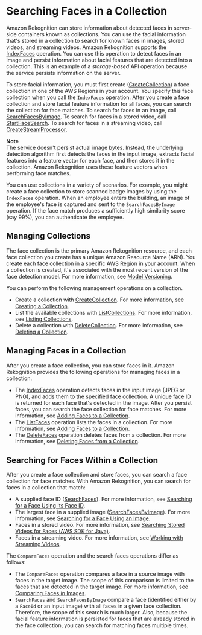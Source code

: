 # Searching Faces in a Collection<a name="collections"></a>

Amazon Rekognition can store information about detected faces in server\-side containers known as collections\. You can use the facial information that's stored in a collection to search for known faces in images, stored videos, and streaming videos\. Amazon Rekognition supports the [IndexFaces](API_IndexFaces.md) operation\. You can use this operation to detect faces in an image and persist information about facial features that are detected into a collection\. This is an example of a *storage\-based* API operation because the service persists information on the server\. 

To store facial information, you must first create \([CreateCollection](API_CreateCollection.md)\) a face collection in one of the AWS Regions in your account\. You specify this face collection when you call the `IndexFaces` operation\. After you create a face collection and store facial feature information for all faces, you can search the collection for face matches\. To search for faces in an image, call [SearchFacesByImage](API_SearchFacesByImage.md)\. To search for faces in a stored video, call [StartFaceSearch](API_StartFaceSearch.md)\. To search for faces in a streaming video, call [CreateStreamProcessor](API_CreateStreamProcessor.md)\.

**Note**  
The service doesn't persist actual image bytes\. Instead, the underlying detection algorithm first detects the faces in the input image, extracts facial features into a feature vector for each face, and then stores it in the collection\. Amazon Rekognition uses these feature vectors when performing face matches\.

You can use collections in a variety of scenarios\. For example, you might create a face collection to store scanned badge images by using the `IndexFaces` operation\. When an employee enters the building, an image of the employee's face is captured and sent to the `SearchFacesByImage` operation\. If the face match produces a sufficiently high similarity score \(say 99%\), you can authenticate the employee\. 

## Managing Collections<a name="managing-collections"></a>

The face collection is the primary Amazon Rekognition resource, and each face collection you create has a unique Amazon Resource Name \(ARN\)\. You create each face collection in a specific AWS Region in your account\. When a collection is created, it's associated with the most recent version of the face detection model\. For more information, see [Model Versioning](face-detection-model.md)\. 

You can perform the following management operations on a collection\.
+ Create a collection with [CreateCollection](API_CreateCollection.md)\. For more information, see [Creating a Collection](create-collection-procedure.md)\.
+ List the available collections with [ListCollections](API_ListCollections.md)\. For more information, see [Listing Collections](list-collection-procedure.md)\.
+ Delete a collection with [DeleteCollection](API_DeleteCollection.md)\. For more information, see [Deleting a Collection](delete-collection-procedure.md)\.

## Managing Faces in a Collection<a name="collections-index-faces"></a>

After you create a face collection, you can store faces in it\. Amazon Rekognition provides the following operations for managing faces in a collection\.
+  The [IndexFaces](API_IndexFaces.md) operation detects faces in the input image \(JPEG or PNG\), and adds them to the specified face collection\. A unique face ID is returned for each face that's detected in the image\. After you persist faces, you can search the face collection for face matches\. For more information, see [Adding Faces to a Collection](add-faces-to-collection-procedure.md)\.
+ The [ListFaces](API_ListFaces.md) operation lists the faces in a collection\. For more information, see [Adding Faces to a Collection](add-faces-to-collection-procedure.md)\.
+ The [DeleteFaces](API_DeleteFaces.md) operation deletes faces from a collection\. For more information, see [Deleting Faces from a Collection](delete-faces-procedure.md)\.

## Searching for Faces Within a Collection<a name="collections-search-faces"></a>

After you create a face collection and store faces, you can search a face collection for face matches\. With Amazon Rekognition, you can search for faces in a collection that match:
+ A supplied face ID \([SearchFaces](API_SearchFaces.md)\)\. For more information, see [Searching for a Face Using Its Face ID](search-face-with-id-procedure.md)\.
+ The largest face in a supplied image \([SearchFacesByImage](API_SearchFacesByImage.md)\)\. For more information, see [Searching for a Face Using an Image](search-face-with-image-procedure.md)\.
+ Faces in a stored video\. For more information, see [ Searching Stored Videos for Faces \(AWS SDK for Java\)](procedure-person-search-videos.md)\.
+ Faces in a streaming video\. For more information, see [Working with Streaming Videos](streaming-video.md)\.

The `CompareFaces` operation and the search faces operations differ as follows:
+ The `CompareFaces` operation compares a face in a source image with faces in the target image\. The scope of this comparison is limited to the faces that are detected in the target image\. For more information, see [Comparing Faces in Images](faces-comparefaces.md)\.
+ `SearchFaces` and `SearchFacesByImage` compare a face \(identified either by a `FaceId` or an input image\) with all faces in a given face collection\. Therefore, the scope of this search is much larger\. Also, because the facial feature information is persisted for faces that are already stored in the face collection, you can search for matching faces multiple times\.